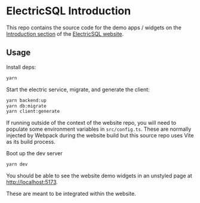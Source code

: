 
# ElectricSQL Introduction

This repo contains the source code for the demo apps / widgets on the [Introduction section](https://electric-sql.com/docs/intro/local-first) of the [ElectricSQL website](https://electric-sql.com).

## Usage

Install deps:
```sh
yarn
```

Start the electric service, migrate, and generate the client:
```sh
yarn backend:up
yarn db:migrate
yarn client:generate
```

If running outside of the context of the website repo, you will need to populate some environment variables in `src/config.ts`. These are normally injected by Webpack during the website build but this source repo uses Vite as its build process.

Boot up the dev server
```sh
yarn dev
```

You should be able to see the website demo widgets in an unstyled page at [http://localhost:5173](http://localhost:5173).

These are meant to be integrated within the website.
